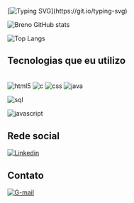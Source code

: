 [![Typing SVG](https://readme-typing-svg.demolab.com?font=Fira+Code&weight=700&pause=1000&color=12A726&center=true&vCenter=true&random=false&width=center&height=52&lines=Welcome+to+my+profile+github!)](https://git.io/typing-svg)

![Breno GitHub stats](https://github-readme-stats.vercel.app/api?username=Breno-Dario&show_icons=true&theme=dark)

![Top Langs](https://github-readme-stats.vercel.app/api/top-langs/?username=Breno-Dario&show_icons=true&theme=dark&layout=compact)

## Tecnologias que eu utilizo

<div style="display: inline-block"><br/>
 <img align="center" alt="html5" src="https://img.shields.io/badge/HTML5-E34F26?style=for-the-badge&logo=html5&logoColor=white"/>
 <img align="center" alt="c" src="https://img.shields.io/badge/C-00599C?style=for-the-badge&logo=c&logoColor=white"/>
 <img align="center" alt="css" src="https://img.shields.io/badge/CSS3-1572B6?style=for-the-badge&logo=css3&logoColor=white"/>
 <img align="center" alt="java" src="https://img.shields.io/badge/Java-ED8B00?style=for-the-badge&logo=openjdk&logoColor=white"/>
<p></p>
 <img align="center" alt="sql" src="https://img.shields.io/badge/Microsoft_SQL_Server-CC2927?style=for-the-badge&logo=microsoft-sql-server&logoColor=white"/>
 <p></p>
 <img align="center" alt="javascript" src="https://img.shields.io/badge/JavaScript-F7DF1E?style=for-the-badge&logo=javascript&logoColor=black"/>
</div></br>

## Rede social
[![Linkedin](https://img.shields.io/badge/LinkedIn-0077B5?style=for-the-badge&logo=linkedin&logoColor=white)](https://www.linkedin.com/in/breno-dario-b9a025277/)


## Contato
[![G-mail](https://img.shields.io/badge/Gmail-D14836?style=for-the-badge&logo=gmail&logoColor=white)](https://mail.google.com/mail/u/0/?hl=pt-BR#inbox)
